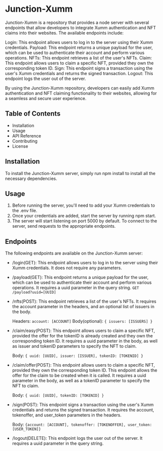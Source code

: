 # Junction-Xumm

Junction-Xumm is a repository that provides a node server with several endpoints that allow developers to integrate Xumm authentication and NFT claims into their websites. The available endpoints include:

Login: This endpoint allows users to log in to the server using their Xumm credentials.
Payload: This endpoint returns a unique payload for the user, which can be used to authenticate their account and perform various operations.
NFTs: This endpoint retrieves a list of the user's NFTs.
Claim: This endpoint allows users to claim a specific NFT, provided they own the corresponding token ID.
Sign: This endpoint signs a transaction using the user's Xumm credentials and returns the signed transaction.
Logout: This endpoint logs the user out of the server.

By using the Junction-Xumm repository, developers can easily add Xumm authentication and NFT claiming functionality to their websites, allowing for a seamless and secure user experience.

## Table of Contents

- Installation
- Usage
- API Reference
- Contributing
- License

## Installation

To install the Junction-Xumm server, simply run npm install to install all the necessary dependencies.

## Usage

1. Before running the server, you'll need to add your Xumm credentials to the .env file.
2. Once your credentials are added, start the server by running npm start.
3. The server will start listening on port 5000 by default. To connect to the server, send requests to the appropriate endpoints.

## Endpoints

The following endpoints are available on the Junction-Xumm server:

- /login(GET): This endpoint allows users to log in to the server using their Xumm credentials. It does not require any parameters.
- /payload(GET): This endpoint returns a unique payload for the user, which can be used to authenticate their account and perform various operations. It requires a uuid parameter in the query string.
	`GET /payload?uuid=[UUID]`
- /nfts(POST): This endpoint retrieves a list of the user's NFTs. It requires the account parameter in the headers, and an optional list of issuers in the body.

	Headers: `account: [ACCOUNT]`
	Body(optional): `{ issuers: [ISSUERS] }`
- /claim/easy(POST): This endpoint allows users to claim a specific NFT, provided the offer for the tokenID is already created and they own the corresponding token ID. It requires a uuid parameter in the body, as well as issuer and tokenID parameters to specify the NFT to claim.

	Body: `{ uuid: [UUID], issuer: [ISSUER], tokenID: [TOKENID] }`
- /claim/offer(POST): This endpoint allows users to claim a specific NFT, provided they own the corresponding token ID. This endpoint allows the offer for the claim to be created when it is called. It requires a uuid parameter in the body, as well as a tokenID parameter to specify the NFT to claim.

	Body: `{ uuid: [UUID], tokenID: [TOKENID] }`
- /sign(POST): This endpoint signs a transaction using the user's Xumm credentials and returns the signed transaction. It requires the account, tokenoffer, and user_token parameters in the headers.

	Body: `{account: [ACCOUNT], tokenoffer: [TOKENOFFER], user_token: [USER_TOKEN]}`
- /logout(DELETE): This endpoint logs the user out of the server. It requires a uuid parameter in the query string.

